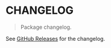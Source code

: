 # CHANGELOG

> Package changelog.

See [GitHub Releases](https://github.com/stdlib-js/array-base-zeros3d/releases) for the changelog.